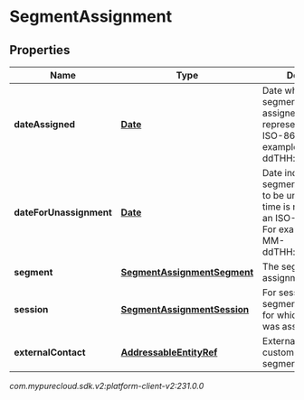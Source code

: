 # SegmentAssignment


## Properties

| Name | Type | Description | Notes |
| ------------ | ------------- | ------------- | ------------- |
| **dateAssigned** | [**Date**](Date) | Date when the segment was assigned. Date time is represented as an ISO-8601 string. For example: yyyy-MM-ddTHH:mm:ss[.mmm]Z |  |
| **dateForUnassignment** | [**Date**](Date) | Date indicating when a segment is scheduled to be unassigned. Date time is represented as an ISO-8601 string. For example: yyyy-MM-ddTHH:mm:ss[.mmm]Z |  |
| **segment** | [**SegmentAssignmentSegment**](SegmentAssignmentSegment) | The segment the assignment is for. |  |
| **session** | [**SegmentAssignmentSession**](SegmentAssignmentSession) | For session-scoped segments, the session for which the segment was assigned. |  [optional] |
| **externalContact** | [**AddressableEntityRef**](AddressableEntityRef) | External contact of the customer to which the segment is assigned. |  |




_com.mypurecloud.sdk.v2:platform-client-v2:231.0.0_
